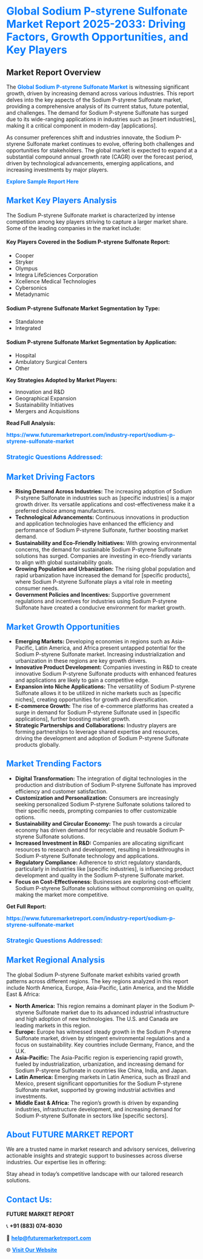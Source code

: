 <h1 style="color: #007BFF;">Global Sodium P-styrene Sulfonate Market Report 2025-2033: Driving Factors, Growth Opportunities, and Key Players</h1>

<section id="overview">
<h2>Market Report Overview</h2>
<p>The <a href="https://www.futuremarketreport.com/industry-report/sodium-p-styrene-sulfonate-market" style="color: #007BFF; text-decoration: none;"><strong>Global Sodium P-styrene Sulfonate Market</strong></a> is witnessing significant growth, driven by increasing demand across various industries. This report delves into the key aspects of the Sodium P-styrene Sulfonate market, providing a comprehensive analysis of its current status, future potential, and challenges. The demand for Sodium P-styrene Sulfonate has surged due to its wide-ranging applications in industries such as [insert industries], making it a critical component in modern-day [applications].</p>
<p>As consumer preferences shift and industries innovate, the Sodium P-styrene Sulfonate market continues to evolve, offering both challenges and opportunities for stakeholders. The global market is expected to expand at a substantial compound annual growth rate (CAGR) over the forecast period, driven by technological advancements, emerging applications, and increasing investments by major players.</p>
</section>

<section id="overview">
<p><a href="https://www.futuremarketreport.com/request-sample/reportId=34992" style="color: #007BFF; text-decoration: none;"><strong>Explore Sample Report Here</strong></a></p>
</section>

<section id="key-players">
<h2 style="color: #007BFF;">Market Key Players Analysis</h2>
<p>The Sodium P-styrene Sulfonate market is characterized by intense competition among key players striving to capture a larger market share. Some of the leading companies in the market include:</p>
<h4>Key Players Covered in the Sodium P-styrene Sulfonate Report:</h4>
<ul><li>Cooper</li><li>Stryker</li><li>Olympus</li><li>Integra LifeSciences Corporation</li><li>Xcellence Medical Technologies</li><li>Cybersonics</li><li>Metadynamic</li></ul>
<h4>Sodium P-styrene Sulfonate Market Segmentation by Type:</h4>
<ul><li>Standalone</li><li>Integrated</li></ul>

<h4>Sodium P-styrene Sulfonate Market Segmentation by Application:</h4>
<ul><li>Hospital</li><li>Ambulatory Surgical Centers</li><li>Other</li></ul>
<p><strong>Key Strategies Adopted by Market Players:</strong></p>
<ul>
<li>Innovation and R&D</li>
<li>Geographical Expansion</li>
<li>Sustainability Initiatives</li>
<li>Mergers and Acquisitions</li>
</ul>
</section>

<section>
<p><strong>Read Full Analysis: </strong></p><a href="https://www.futuremarketreport.com/industry-report/sodium-p-styrene-sulfonate-market" style="color: #007BFF; text-decoration: none;"><strong>https://www.futuremarketreport.com/industry-report/sodium-p-styrene-sulfonate-market</strong></a>
<h3 style="color: #007BFF;">Strategic Questions Addressed:</h3>
</section>

<section id="driving-factors">
<h2 style="color: #007BFF;">Market Driving Factors</h2>
<ul>
<li><strong>Rising Demand Across Industries:</strong> The increasing adoption of Sodium P-styrene Sulfonate in industries such as [specific industries] is a major growth driver. Its versatile applications and cost-effectiveness make it a preferred choice among manufacturers.</li>
<li><strong>Technological Advancements:</strong> Continuous innovations in production and application technologies have enhanced the efficiency and performance of Sodium P-styrene Sulfonate, further boosting market demand.</li>
<li><strong>Sustainability and Eco-Friendly Initiatives:</strong> With growing environmental concerns, the demand for sustainable Sodium P-styrene Sulfonate solutions has surged. Companies are investing in eco-friendly variants to align with global sustainability goals.</li>
<li><strong>Growing Population and Urbanization:</strong> The rising global population and rapid urbanization have increased the demand for [specific products], where Sodium P-styrene Sulfonate plays a vital role in meeting consumer needs.</li>
<li><strong>Government Policies and Incentives:</strong> Supportive government regulations and incentives for industries using Sodium P-styrene Sulfonate have created a conducive environment for market growth.</li>
</ul>
</section>

<section id="growth-opportunities">
<h2 style="color: #007BFF;">Market Growth Opportunities</h2>
<ul>
<li><strong>Emerging Markets:</strong> Developing economies in regions such as Asia-Pacific, Latin America, and Africa present untapped potential for the Sodium P-styrene Sulfonate market. Increasing industrialization and urbanization in these regions are key growth drivers.</li>
<li><strong>Innovative Product Development:</strong> Companies investing in R&D to create innovative Sodium P-styrene Sulfonate products with enhanced features and applications are likely to gain a competitive edge.</li>
<li><strong>Expansion into Niche Applications:</strong> The versatility of Sodium P-styrene Sulfonate allows it to be utilized in niche markets such as [specific niches], creating opportunities for growth and diversification.</li>
<li><strong>E-commerce Growth:</strong> The rise of e-commerce platforms has created a surge in demand for Sodium P-styrene Sulfonate used in [specific applications], further boosting market growth.</li>
<li><strong>Strategic Partnerships and Collaborations:</strong> Industry players are forming partnerships to leverage shared expertise and resources, driving the development and adoption of Sodium P-styrene Sulfonate products globally.</li>
</ul>
</section>

<section id="trending-factors">
<h2 style="color: #007BFF;">Market Trending Factors</h2>
<ul>
<li><strong>Digital Transformation:</strong> The integration of digital technologies in the production and distribution of Sodium P-styrene Sulfonate has improved efficiency and customer satisfaction.</li>
<li><strong>Customization and Personalization:</strong> Consumers are increasingly seeking personalized Sodium P-styrene Sulfonate solutions tailored to their specific needs, prompting companies to offer customizable options.</li>
<li><strong>Sustainability and Circular Economy:</strong> The push towards a circular economy has driven demand for recyclable and reusable Sodium P-styrene Sulfonate solutions.</li>
<li><strong>Increased Investment in R&D:</strong> Companies are allocating significant resources to research and development, resulting in breakthroughs in Sodium P-styrene Sulfonate technology and applications.</li>
<li><strong>Regulatory Compliance:</strong> Adherence to strict regulatory standards, particularly in industries like [specific industries], is influencing product development and quality in the Sodium P-styrene Sulfonate market.</li>
<li><strong>Focus on Cost-Effectiveness:</strong> Businesses are exploring cost-efficient Sodium P-styrene Sulfonate solutions without compromising on quality, making the market more competitive.</li>
</ul>
</section>

<section>
<p><strong>Get Full Report: </strong></p><a href="https://www.futuremarketreport.com/industry-report/sodium-p-styrene-sulfonate-market" style="color: #007BFF; text-decoration: none;"><strong>https://www.futuremarketreport.com/industry-report/sodium-p-styrene-sulfonate-market</strong></a>
<h3 style="color: #007BFF;">Strategic Questions Addressed:</h3>
</section>


<section id="regional-analysis">
<h2 style="color: #007BFF;">Market Regional Analysis</h2>
<p>The global Sodium P-styrene Sulfonate market exhibits varied growth patterns across different regions. The key regions analyzed in this report include North America, Europe, Asia-Pacific, Latin America, and the Middle East & Africa:</p>
<ul>
<li><strong>North America:</strong> This region remains a dominant player in the Sodium P-styrene Sulfonate market due to its advanced industrial infrastructure and high adoption of new technologies. The U.S. and Canada are leading markets in this region.</li>
<li><strong>Europe:</strong> Europe has witnessed steady growth in the Sodium P-styrene Sulfonate market, driven by stringent environmental regulations and a focus on sustainability. Key countries include Germany, France, and the U.K.</li>
<li><strong>Asia-Pacific:</strong> The Asia-Pacific region is experiencing rapid growth, fueled by industrialization, urbanization, and increasing demand for Sodium P-styrene Sulfonate in countries like China, India, and Japan.</li>
<li><strong>Latin America:</strong> Emerging markets in Latin America, such as Brazil and Mexico, present significant opportunities for the Sodium P-styrene Sulfonate market, supported by growing industrial activities and investments.</li>
<li><strong>Middle East & Africa:</strong> The region’s growth is driven by expanding industries, infrastructure development, and increasing demand for Sodium P-styrene Sulfonate in sectors like [specific sectors].</li>
</ul>
</section>

<footer>
<h2 style="color: #007BFF;">About FUTURE MARKET REPORT</h2>
<p>We are a trusted name in market research and advisory services, delivering actionable insights and strategic support to businesses across diverse industries. Our expertise lies in offering:</p>

<p>Stay ahead in today’s competitive landscape with our tailored research solutions.</p>

<h2 style="color: #007BFF;">Contact Us:</h2>
<p><strong>FUTURE MARKET REPORT</strong></p>
<p>📞 <strong>+91 (883) 074-8030</strong></p>
<p>📧 <strong><a href="mailto:help@futuremarketreport.com" style="color: #007BFF;">help@futuremarketreport.com</a></strong></p>
<p>🌐 <strong><a href="https://www.futuremarketreport.com/" style="color: #007BFF;">Visit Our Website</a></strong></p>
</footer>